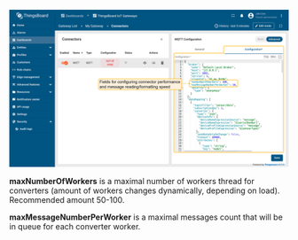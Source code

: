 ![image](/images/gateway/mqtt-connector/workers-settings-advanced-1-ce.png)

**maxNumberOfWorkers** is a maximal number of workers thread for converters (amount of workers changes dynamically, depending on load). Recommended amount 50-100.

**maxMessageNumberPerWorker** is a maximal messages count that will be in queue for each converter worker.